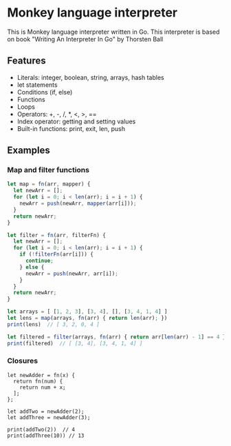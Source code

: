 # Monkey language interpreter

This is Monkey language interpreter written in Go. This interpreter is based on book "Writing An Interpreter In Go" by Thorsten Ball

## Features
* Literals: integer, boolean, string, arrays, hash tables
* let statements
* Conditions (if, else)
* Functions
* Loops
* Operators: +, -, /, *, <, >, ==
* Index operator: getting and setting values
* Built-in functions: print, exit, len, push

## Examples
### Map and filter functions
```js
let map = fn(arr, mapper) {
  let newArr = [];
  for (let i = 0; i < len(arr); i = i + 1) {
    newArr = push(newArr, mapper(arr[i]));
  }
  return newArr;
}

let filter = fn(arr, filterFn) {
  let newArr = [];
  for (let i = 0; i < len(arr); i = i + 1) {
    if (!filterFn(arr[i])) {
      continue;
    } else {
      newArr = push(newArr, arr[i]);
    }
  }
  return newArr;
}

let arrays = [ [1, 2, 3], [3, 4], [], [3, 4, 1, 4] ]
let lens = map(arrays, fn(arr) { return len(arr); })
print(lens)  // [ 3, 2, 0, 4 ]

let filtered = filter(arrays, fn(arr) { return arr[len(arr) - 1] == 4 })
print(filtered)  // [ [3, 4], [3, 4, 1, 4] ]  
```

### Closures
```
let newAdder = fn(x) {
  return fn(num) {
    return num + x;
  ];
};

let addTwo = newAdder(2);
let addThree = newAdder(3);

print(addTwo(2))  // 4
print(addThree(10)) // 13
```
